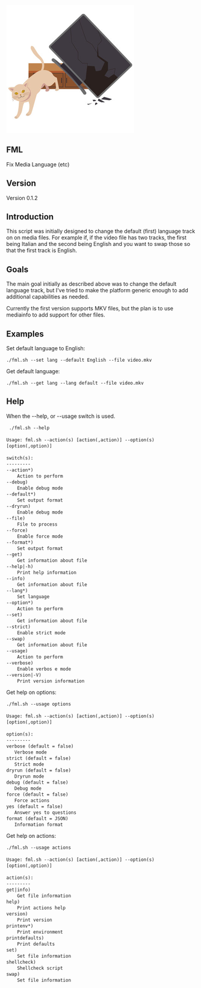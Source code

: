 ![FML](fml.jpg)

FML
---

Fix Media Language (etc)

Version
-------

Version 0.1.2

Introduction
------------

This script was initially designed to change the default (first) language track on on media files.
For example if, if the video file has two tracks, the first being Italian and the
second being English and you want to swap those so that the first track is English.

Goals
-----

The main goal initially as described above was to change the default language track,
but I've tried to make the platform generic enough to add additional capabilities as needed.

Currently the first version supports MKV files, but the plan is to use mediainfo
to add support for other files.

Examples
--------

Set default language to English:

```
./fml.sh --set lang --default English --file video.mkv
```

Get default language:

```
./fml.sh --get lang --lang default --file video.mkv
```

Help
----

When the --help, or --usage switch is used.

```
 ./fml.sh --help

Usage: fml.sh --action(s) [action(,action)] --option(s) [option(,option)]

switch(s):
---------
--action*)
    Action to perform
--debug)
    Enable debug mode
--default*)
    Set output format
--dryrun)
    Enable debug mode
--file)
    File to process
--force)
    Enable force mode
--format*)
    Set output format
--get)
    Get information about file
--help|-h)
    Print help information
--info)
    Get information about file
--lang*)
    Set language
--option*)
    Action to perform
--set)
    Get information about file
--strict)
    Enable strict mode
--swap)
    Get information about file
--usage)
    Action to perform
--verbose)
    Enable verbos e mode
--version|-V)
    Print version information
```

Get help on options:

```
./fml.sh --usage options

Usage: fml.sh --action(s) [action(,action)] --option(s) [option(,option)]

option(s):
---------
verbose (default = false)
   Verbose mode
strict (default = false)
   Strict mode
dryrun (default = false)
   Dryrun mode
debug (default = false)
   Debug mode
force (default = false)
   Force actions
yes (default = false)
   Answer yes to questions
format (default = JSON)
   Information format
```

Get help on actions:

```
./fml.sh --usage actions

Usage: fml.sh --action(s) [action(,action)] --option(s) [option(,option)]

action(s):
---------
get|info)
    Get file information
help)
    Print actions help
version)
    Print version
printenv*)
    Print environment
printdefaults)
    Print defaults
set)
    Set file information
shellcheck)
    Shellcheck script
swap)
    Set file information
```